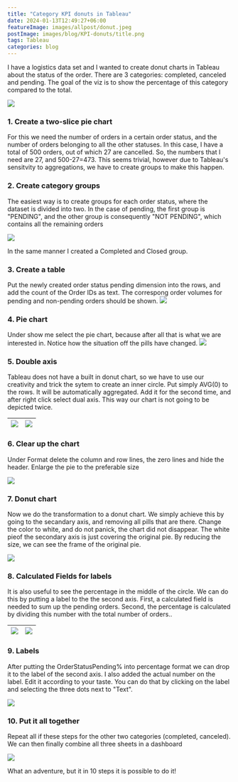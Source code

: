 ```yaml
---
title: "Category KPI donuts in Tableau"
date: 2024-01-13T12:49:27+06:00
featureImage: images/allpost/donut.jpeg
postImage: images/blog/KPI-donuts/title.png
tags: Tableau
categories: blog
---
```



I have a logistics data set and I wanted to create donut charts in Tableau about the status of the order. There are 3 categories: completed, canceled and pending. The goal of the viz is to show the percentage of this category compared to the total. 

![](/images/blog/KPI-donuts/0.png)


### 1. Create a two-slice pie chart
For this we need the number of orders in a certain order status, and the number of orders belonging to all the other statuses. In this case, I have a total of 500 orders, out of which 27 are cancelled. So, the numbers that I need are 27, and 500-27=473. This seems trivial, however due to Tableau's sensitvity to aggregations, we have to create groups to make this happen.

### 2.  Create category groups
The easiest way is to create groups for each order status, where the dataset is divided into two. In the case of pending, the first group is "PENDING", and the other group is consequently "NOT PENDING", which contains all the remaining orders

![](/images/blog/KPI-donuts/1.png)

In the same manner I created a Completed and Closed group.

### 3. Create a table
Put the newly created order status pending dimension into the rows, and add the count of the Order IDs as text. The correspong order volumes for pending and non-pending orders should be shown.
![](/images/blog/KPI-donuts/2.png)

### 4. Pie chart
Under show me select the pie chart, because after all that is what we are interested in. Notice how the situation off the pills have changed.
![](/images/blog/KPI-donuts/3.png)

### 5. Double axis
Tableau does not have a built in donut chart, so we have to use our creativity and trick the sytem to create an inner circle. Put simply AVG(0) to the rows. It will be automatically aggregated. Add it for the second time, and after right click select dual axis. This way our chart is not going to be depicted twice.

| ![](/images/blog/KPI-donuts/4.png) | ![](/images/blog/KPI-donuts/4.1.png) |
|:------------------------------------:|:------------------------------------:|


### 6. Clear up the chart
Under Format delete the column and row lines, the zero lines and hide the header. Enlarge the pie to  the preferable size

![](/images/blog/KPI-donuts/5.png)
    
### 7. Donut chart 
Now we do the transformation to a donut chart. We simply achieve this by going to the secandary axis, and removing all pills that are there. Change the color to white, and do not panick, the chart did not disappear. The white pieof the secondary axis is just covering the original pie. By reducing the size, we can see the frame of the original pie. 

![](/images/blog/KPI-donuts/6.png)



### 8. Calculated Fields for labels
It is also useful to see the percentage in the middle of the circle. We can do this by putting a label to the the second axis. First, a calculated field  is needed to sum up the pending orders. Second, the percentage is calculated by dividing this number with the total number of orders..

| ![](/images/blog/KPI-donuts/7.1.png) | ![](/images/blog/KPI-donuts/7.2.png) |
|:------------------------------------:|:------------------------------------:|



### 9. Labels
After putting the OrderStatusPending% into percentage format we can drop it to the label of the second axis. I also added the actual number on the label. Edit it according to your taste. You can do that by clicking on the label and selecting the three dots next to "Text".

![](/images/blog/KPI-donuts/8.png)


### 10. Put it all together

Repeat all if these steps for the other two categories (completed, canceled). We can then finally combine all three sheets in a dashboard

![](/images/blog/KPI-donuts/9.png)

What an adventure, but it in 10 steps it is possible to do it!

